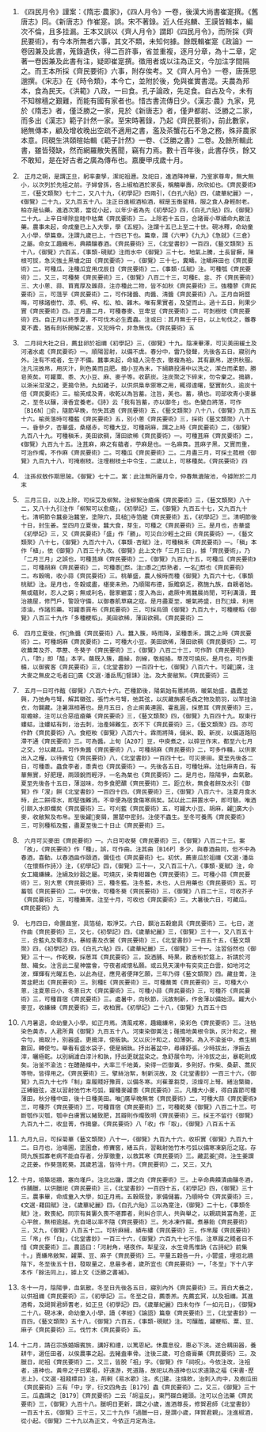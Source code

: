 1. 《四民月令》謹案：《隋志·農家》，《四人月令》一卷，後漢大尚書崔寔撰。《舊唐志》同。《新唐志》作崔寔。誤。宋不著錄。近人任兆麟、王謨皆輯本，編次不倫，且多挂漏。王本又誤以《齊人月令》謂即《四民月令》，而所採《齊民要術》，有今本所無者六事，其文不類，未知何據。餘既輯崔寔《政論》一卷因兼及此書，蒐錄遺佚，得二百許事，省並重複，逐月分章，為十二章，定著一卷因兼及此書有注，疑即崔寔撰。徵用者或以注為正文，今加注字間隔之。而王本所採《齊民要術》六事，附存俟考。又《齊人月令》一卷，唐孫思邈撰。《宋志》在《時令類》，本今亡，並附於後，免與崔實書混。夫農為邦本，食為民天。《洪範》八政，一曰食。孔子論政，先足食。自古及今，未有不知稼穡之艱難，而能有國有家者也。惜古書流傳日少。《漢志·農》九家，見於《隋志》者，僅泛勝之一家，見於《新唐志》者，僅尹都尉、泛勝之二家，而多出《漢志》範子計然一家。至宋時著錄，乃起《齊民要術》，前此數家，絕無傳本，顧及增收晚出空疏不適用之書，濫及茶蟹花石不急之務，殊非農家本意。同硯生洪頤暄始輯《範子計然》一卷、《泛勝之書》二卷。及餘所輯此書，雖皆殘缺，然而網羅散失舊聞，竊有力焉。數十百年後，此書存佚，餘又不敢知，是在好古者之廣為傳布也。嘉慶甲戌歲十月。
2.  	正月之朔，是謂正旦，躬率妻孥，潔祀祖邇。及祀日，進酒降神畢，乃室家尊卑，無大無小，以次列於先祖之前。子婦曾孫，各上椒柏酒於家長，稱觴舉壽，欣欣如也。《齊民要術》三，《藝文類聚》七十二，又八十九，《初學記》四兩引，《白孔六貼》四，《歲華紀麗》一，《御覽》二十九，又九百五十八。注正日進椒酒柏酒，椒是玉衡星精，服之食人身輕耐老。柏亦是仙藥。進酒次第，當從小起，以年少者為先《初學記》四，《白孔六貼》四，《御覽》二十九。上辛日埽除韭畦中枯葉《齊民要術》三。上除若十五日，合諸膏小草續命丸散法藥。農事未起，命成童已上入大學，學《五經》。注謂十五已上至二十世。硯冰釋，命幼童入小學，學篇章。注謂九歲已上，十四已下也。篇章，謂《六甲》《九九》《急就》《三倉》之屬。命女工趣織布，典饋釀春酒。《齊民要術》三，《北堂書鈔》一百四，《藝文類聚》五十八，《御覽》六百五，《事類·硯賦》注雨水中《御覽》三十七。地氣上騰，土長冒橛，陳根可拔，急災強土黑壚之田《齊民要術》一，《御覽》三十七，糞疇。注疇麻田也《齊民要術》二。可種瓜，注種瓜宜用戊辰日《齊民要術》二，《事類·瓜賦》注。可種瓠《齊民要術》二，又三，可種葵《齊民要術》三，《御覽》八百二十三，可種Ε、韭、芥《齊民要術》三、大小蔥、蒜、苜寬厚及雜蒜，注亦種此二物，皆不如秋《齊民要術》三。強種蓼《齊民要術》三，可菹芋《齊民要術》二，可作諸醬、肉醬、清醬《齊民要術》八。正月自朔暨晦，可移諸樹竹、漆、桐、梓、松、柏、雜木。唯有果實者，及望而止。過十五日，則果少實《齊民要術》四。正月盡二月，可種春麥、豆卑豆《齊民要術》二，可剝樹枝《齊民要術》四。自正月以終季夏，不可伐木必生蠹蟲。注或曰：其月無壬子日，以上旬伐之，雖春夏不蠹，猶有剖析開解之害，又犯時令，非急無伐。《齊民要術》五
3.  	二月祠大社之日，薦韭卵於祖禰《初學記》三，《御覽》十九。陰凍畢澤，可災美田緩土及河渚水處《齊民要術》一。順陽習射，以備不虞。春分中，雷乃發聲，先後各五日。寢別內外。注有不戒者，生子不備。蠶事未起，命縫人浣冬衣，徹複為袷。其有嬴帛，遂供秋服。注凡浣故帛，用灰汁，則色黃而且肥。搗小豆為末，下絹篩投湯中以洗之，潔白而柔韌，勝皂莢矣。可糶粟、黍、大小豆、麻、麥子等。收薪炭。注炭聚之下碎末，勿令棄之。搗篩，以淅米泔溲之，更搗令熟，丸如雞子，以供烘梟阜禦寒之用，輒得達曙，堅實耐久，逾炭十倍《齊民要術》三。榆莢成及青，收乾以為旨蓄。注旨，美也。蓄，積也。司部收青小麥暴之，至冬以釀，滑香宜養老。《詩》云「我有旨蓄，亦以御冬」也。色變白將落，可作［B16N］俞，隨節早晚，勿失其適《齊民要術》五，《藝文類聚》八十八，《御覽》九百五十六。榆莢落時可種藍《齊民要術》五，別小蔥《齊民要術》三，採術《藝文類聚》八十一。昏參夕，杏華盛，桑椹赤，可種大豆，可種胡麻，謂之上時《齊民要術》二，《御覽》九百八十九。可種稹禾，美田欲稠，薄田欲稀《齊民要術》一。可種苴麻《齊民要術》二，《御覽》九百九十五。注苴麻，麻之有蘊者，苧麻是也。一名麻賁。苴麻子黑，又實而重，可治作燭，不作麻《齊民要術》二。可種瓜《齊民要術》二。二月盡三月，可採土菰根《御覽》九百九十八，可掩樹枝。注埋樹枝土中令生，二歲以上，可移種矣。《齊民要術》四
4.  	注孫叔敖作期思陂。《御覽》七十二。案：此注無所屬月令，仲春無漉陂池，今據附於二月末
5.  	三月三日，以及上除，可採艾及柳絮。注柳絮治瘡痛《齊民要術》三，《藝文類聚》八十二，又八十九引注作「柳絮可以愈瘡」，《初學記》三，《御覽》九百五十七，又九百九十七。清明節令蠶妾治蠶室，塗隙穴，具槌寺箔籠《齊民要術》五，《初學記》三。清明節後十日，封生姜。至四月立夏後，蠶大食，芽生，可種之《齊民要術》三。是月也，杏華盛《初學記》三，又《齊民要術》「盛」作「勝」。可災白沙輕土之田《齊民要術》一，《藝文類聚》八十七，《御覽》九百六十八，《事類·杏賦》注，可種稹禾《齊民要術》一。「稹」本作「植」，依《御覽》八百三十九改。《御覽》此上文作「三月三日」，據「齊民要術」，乃「二月三月」之誤也，可種苴麻《齊民要術》二，《御覽》九百九十五，可種瓜《齊民要術》二，可種胡麻《齊民要術》二，可種黍祭。注□黍之祭熟者，一名祭也《齊民要術》二。布穀鳴，收小蒜《齊民要術》三。桃華盛，農人候時而種《御覽》九百六十七，《事類桃賦》注。是月也，冬穀或盡，椹麥未熟，乃順陽布德，振贍窮乏，務施九族，自親者始。無或蘊財，忍人之窮；無或利名，罄家繼富；度入為出，處厥中焉蠶晨尚閒，可利溝瀆，葺治牆屋，修門戶，警設守備，以御春飢草竊之寇。是月盡夏至，暖氣將盛，日烈燥，利用漆油，作諸煎藥。可糶黍買布《齊民要術》三，可採烏頭《御覽》九百九十，可種粳稻《御覽》八百三十九作「多種粳稻」。美田欲稀，薄田欲稠。《齊民要術》二
6.  	四月立夏後，作魚醬《齊民要術》八。蠶入簇，時雨降，呆種黍禾，謂之上時《齊民要術》二。可種胡麻《齊民要術》二，可種大小豆。美田欲稀，薄田欲稠《齊民要術》二。可收蕪菁及芥、葶藶、冬葵子《齊民要術》三，《御覽》八百二十三，可作酢《齊民要術》八，「酢」即「醋」本字。繭既入簇，趣繰，剖線，敬經絡。草茂可燒灰。是月也，可作棗糒，以御賓客《齊民要術》三，《北堂書鈔》一百四十七，《御覽》八百六十。可糴廣，注大麥之無皮之毛者曰廣《文選·潘岳馬督誄》注。及大麥敝絮。《齊民要術》三
7.  	五月一日可作醢《御覽》八百六十六。芒種節後，陽氣始有慝將萌，暖氣始盛，蟲蠹並興，乃弛角弓弩，解其徽弦，張竹木弓弩，弛其弦，以灰藏旃裘毛毳之物及箭羽，以竿挂油衣，勿闢藏。注暑濕相著也。是月五日，合止痢黃連圓、霍亂圓，採葸耳《齊民要術》三，取蟾蜍，注可以合惡疽瘡藥《齊民要術》三，《藝文類聚》四，《御覽》九百四十九。取東行螻蛄，注螻蛄有刺，治去刺，治產婦難生，衣不下《齊民要術》三，《藝文類聚》四。亦可作酢《齊民要術》八。食粔籹《御覽》八百六十。霖雨將降，儲米、穀、新炭，以備道路陷滯不通《齊民要術》三。可為醬。上旬［A207］豆，中庾煮之，以碎豆作末，都至六七月之交，分以藏瓜。可作魚醬《齊民要術》八，可種胡麻《齊民要術》二，可多作糒，以供家出入之糧，以待賓位《齊民要術》八，《北堂書鈔》一百四十七。可災麥田。夏至先後各二日，可種黍。蟲食李者，黍貴也《齊民要術》一。先後各五日，可種牡麻。注牡麻青白，有華無實，好肥理，兩頭銳而輕浮，一名為枲也《齊民要術》二。是月也，陰陽爭，血氣散。夏至先後各十五日，薄滋味，勿多食肥醲《齊民要術》三。距立秋，無食者餅及水引《御覽》作「溲」餅《北堂書鈔》一百四十四，《齊民要術》三，《御覽》八百六十。注夏月食水時，此二餅得水，即堅強難消。不幸便為宿食傷寒病矣。試以此二餅置水中，即可驗。唯酒引餅入水即爛矣《齊民要術》三。可刈藍《齊民要術》五，可糶大小豆、胡麻，糴廣大小麥，收敝絮及布帛。至後糴麥屑，置罌中密封。注使不蟲生。至冬可養馬《齊民要術》三，可別種稻及藍，盡夏至後二十日止《齊民要術》三。
8.  	六月可災麥田《齊民要術》一。六日可收葵《齊民要術》三，《御覽》八百二十三。案「故」，《齊民要術》作「種」，誤，可作曲。注其曲［B16P］多少，與春酒曲同，但不中為春酒，喜動。以春酒曲作頤酒，彌佳也《齊民要術》七。初伏，薦麥瓜於祖禰《文選·潘岳〈在懷縣作詩〉》注，《初學記》四，《御覽》三十一，又八百三十八，《事類·夏賦》注，命女工織縑練。注絹及紗縠之屬。可燒灰，染青紺雜色《齊民要術》三。可種小蒜《齊民要術》三，別大蔥《齊民要術》三，種冬藍。注冬藍，木也，人日用藥也《齊民要術》五。可蓄瓠《齊民要術》二。中伏後，可種冬葵《齊民要術》三，《御覽》八百二十三，可收芥子《齊民要術》三，可種蕪菁。注至十月，可收也《齊民要術》三。大暑後六日，可藏瓜。《齊民要術》九
9.  	七月四日，命置曲室，具箔槌，取淨艾。六日，饌治五穀磨具《齊民要術》三。七日，遂作曲《齊民要術》三，又七，《初學記》四，《歲華紀麗》三，《御覽》三十一，又八百五十三，合藍丸及蜀漆丸，暴經書及衣裳《齊民要術》三，《北堂書鈔》一百五十五，《藝文類聚》四，《初學記》四，《白孔六貼》四，《歲華紀麗》三，《御覽》三十一。注習俗然也《御覽》三十一。作乾糗，採葸耳《齊民要術》三，設酒脯、時果，散香粉於筵上，祈請於河鼓、織女。注言此二星神當會，守夜者咸懷私願。或云見天漢中有奕奕正白雲，如地河之波，輝輝有光曜五色，以此為征，應見者便拜乞願，三年乃得《藝文類聚》四。藏韭菁，注菁韭耙出《齊民要術》三。別種Ε《齊民要術》三。可種蕪菁《齊民要術》三，可種大小蔥，注夏蔥日小，冬蔥日大《齊民要術》三。可種小蒜《齊民要術》三，可種芥《齊民要術》三，可種苜宿《齊民要術》三。處暑中，向秋節，沅故制新，作舍薄以備始涼。糶大小麥豆，收縑練《齊民要術》三，收柏實。《初學記》二十八，《御覽》九百五十四
10.  	八月暑退，命幼童入小學，如正月焉。清風戒寒，趣織縑帛，染彩色《齊民要術》三。注枯染色黃赤，人君所貴《御覽》九百五十八。河東染御黃法；碓搗地黃根令孰，灰汁和之，攪令勻，搗取汁，別器盛。更搗滓，使板孰。又以灰汁和之，如薄粥，為入不渝釜中，煮生絹數回，轉使勻。舉看有盛水袋子，便是絹孰。抒出著盆中，尋繹舒張。少時拔出，淨振去滓，曬極乾。以別絹濾白淳汁和孰，抒出更就盆染之。急舒展令均，汁冷拔之出，暴乾則成矣。治釜不渝法：在醴酪條中，大率三千地黃，染得一匹御黃，多則好。作柴、桑薪、蒿灰等物，皆得用之。《齊民要術》三。擘絲治絮，制新浣故，及《北堂書鈔》一百三十六，《御覽》九百九十七作「制」韋履賤好豫買，以備冬寒。刈萑葦芻茭，涼燥可上弩。繕治檠鋤，正縛鎧弦，遂以習射弛竹木弓弧，糶種麥糴黍《齊民要術》三。凡種大小麥，得白露節可種薄田，秋分種中田，後十日種美田。唯廣早晚無常《齊民要術》二，可種大蒜《齊民要術》三，可種芥《齊民要術》三，可種苜宿《齊民要術》三，可種乾葵《御覽》八百二十三。可斷瓠作災瓠，瓠中白膚實以豬致肥，其瓣則作燭致明《齊民要術》三。採王不留行《御覽》九百九十二，收韭菁，作搗齏。《齊民要術》八「收」作「取」，《御覽》八百五十五
11.  	九月九日，可採菊華《藝文類聚》八十一，《御覽》九百九十六，收枳實《御覽》九百九十二。日月也，治場圃，塗囷倉，修竇窖，繕五兵，習戰射弛竹木弓弧以備寒凍窮厄之寇。存問九族孤寡老病不能自存者，分厚徹重，以救其寒《齊民要術》三。藏茈姜荷。注生姜謂之茈姜。作葵菹乾葵。其歲若溫，皆待十月。《齊民要術》二，又三，又九
12.  	十月，培築垣牆，塞向墐戶。注北出牖，謂之向《齊民要術》三。上辛命典饋漬曲釀冬酒，作脯臘，以供臘祀《齊民要術》三，《北堂書鈔》一百四十五，《初學記》四，《御覽》三十三。農事畢，命成童入大學，如正月焉。五穀既登，家備儲蓄。乃順時令《齊民要術》三，《文選·藉田賦》注，《歲華紀麗》四，《白孔六貼》三以為寔注，《御覽》二十七，《事類冬賦》注，敕喪紀。同宗有貧窶久喪不堪葬者，則糾合宗人，共與舉之，以親疏貧富為差，正心平斂，無相逾越。先自竭以率不隨《齊民要術》三。先冰凍作餳，煮暴飴《齊民要術》三，又九，《御覽》八百五十二。可析麻緝，績布縷《齊民要術》三，作帛履《齊民要術》三「帛」作「白」，《北堂書鈔》一百三十六，《御覽》六百九十七不惜。注草履之賤者日不惜《齊民要術》三。農語曰：「河射角，堪夜作。犁星沒，水生骨馬惟訥《古詩紀》前集十。」賣縑帛敝絮，糴粟、豆、麻子《齊民要術》三。平量五穀各一升，小罌盛，埋垣北牆陰下，冬至後五十日，發取量之，息最多者，歲所宜也《齊民要術》一，「冬至」下十八字本作「餘法同上」，據上文《泛勝之書補》。
13.  	冬十一月，陰陽爭，血氣散。冬至日先後各五日，寢別內外《齊民要術》三。買白犬養之，以供祖禰《齊民要術》三，《初學記》三。冬至之日，薦黍羔。先薦玄冥，以及祖禰。其進酒肴，及謁賀君師耆老，如正旦《初學記》四，《歲華紀麗》四未句作「一如元日」，《御覽》二十八。硯冰凍，命幼童入小學，讀《孝經》《論語》篇章《齊民要術》三，《北堂書鈔》一百四，《藝文類聚》五十八，《御覽》六百五，《事類·硯賦》注。可釀醢，糴粳稻、粟、豆、麻子《齊民要術》三。伐竹木《齊民要術》五。
14.  	十二月，請召宗族婚姻賓旅，講好和禮，以篤恩紀。休農息役，惠必下浹。遂合耦田器，養耕牛，選任田者，以俟農事之起。去豬盍車骨。注後三歲，可合瘡膏藥《齊民要術》三。及臘日，祀祖《齊民要術》二，又三，皆脫「祖」字。《御覽》作「祠祝」。今依注改，注祖者，道神也。黃帝之子曰累祖，好遠游，死道路，故祀以為道神也以求道路之福《宋書·歷志上》，《文選·祖餞標目》注，荊軻《易水歌》注。炙建。注燒飲，治刺入肉中，及樹瓜田《齊民要術》三有「中」字，衍文四角去［B179］蟲《齊民要術》二，又三，《御覽》三十三。瓜蟲謂之［B179］《齊民要術》二云「胡溢反」。東門磔白雞頭。注可以合法藥《齊民要術》三，《御覽》九百十八。臘明日更新，謂之小歲，進酒尊長，修賀君師《北堂書鈔》一百五十五，《御覽》三十三，又二十九作「過臘一日，是謂小歲，拜賀君親」。注進椒酒，從小起。《御覽》二十九以為正文，今依正月定為注。